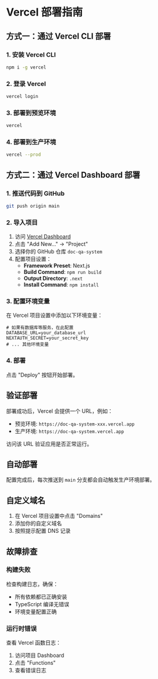 # Vercel 部署指南

## 方式一：通过 Vercel CLI 部署

### 1. 安装 Vercel CLI

```bash
npm i -g vercel
```

### 2. 登录 Vercel

```bash
vercel login
```

### 3. 部署到预览环境

```bash
vercel
```

### 4. 部署到生产环境

```bash
vercel --prod
```

## 方式二：通过 Vercel Dashboard 部署

### 1. 推送代码到 GitHub

```bash
git push origin main
```

### 2. 导入项目

1. 访问 [Vercel Dashboard](https://vercel.com/dashboard)
2. 点击 "Add New..." → "Project"
3. 选择你的 GitHub 仓库 `doc-qa-system`
4. 配置项目设置：
   - **Framework Preset**: Next.js
   - **Build Command**: `npm run build`
   - **Output Directory**: `.next`
   - **Install Command**: `npm install`

### 3. 配置环境变量

在 Vercel 项目设置中添加以下环境变量：

```
# 如果有数据库等服务，在此配置
DATABASE_URL=your_database_url
NEXTAUTH_SECRET=your_secret_key
# ... 其他环境变量
```

### 4. 部署

点击 "Deploy" 按钮开始部署。

## 验证部署

部署成功后，Vercel 会提供一个 URL，例如：
- 预览环境: `https://doc-qa-system-xxx.vercel.app`
- 生产环境: `https://doc-qa-system.vercel.app`

访问该 URL 验证应用是否正常运行。

## 自动部署

配置完成后，每次推送到 `main` 分支都会自动触发生产环境部署。

## 自定义域名

1. 在 Vercel 项目设置中点击 "Domains"
2. 添加你的自定义域名
3. 按照提示配置 DNS 记录

## 故障排查

### 构建失败

检查构建日志，确保：
- 所有依赖都已正确安装
- TypeScript 编译无错误
- 环境变量配置正确

### 运行时错误

查看 Vercel 函数日志：
1. 访问项目 Dashboard
2. 点击 "Functions"
3. 查看错误日志

